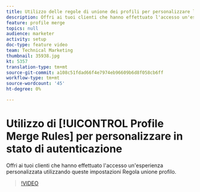 ```yaml
---
title: Utilizzo delle regole di unione dei profili per personalizzare lo stato autenticato
description: Offri ai tuoi clienti che hanno effettuato l'accesso un'esperienza personalizzata utilizzando queste impostazioni Regola unione profilo.
feature: profile merge
topics: null
audience: marketer
activity: setup
doc-type: feature video
team: Technical Marketing
thumbnail: 35938.jpg
kt: 5357
translation-type: tm+mt
source-git-commit: a108c51fdad66f4e7974eb96609b6d8f058cb6ff
workflow-type: tm+mt
source-wordcount: '45'
ht-degree: 0%

---
```



# Utilizzo di [!UICONTROL Profile Merge Rules] per personalizzare in stato di autenticazione

Offri ai tuoi clienti che hanno effettuato l&#39;accesso un&#39;esperienza personalizzata utilizzando queste impostazioni Regola unione profilo.

>[!VIDEO](https://video.tv.adobe.com/v/35938/?quality=12&learn=on)
